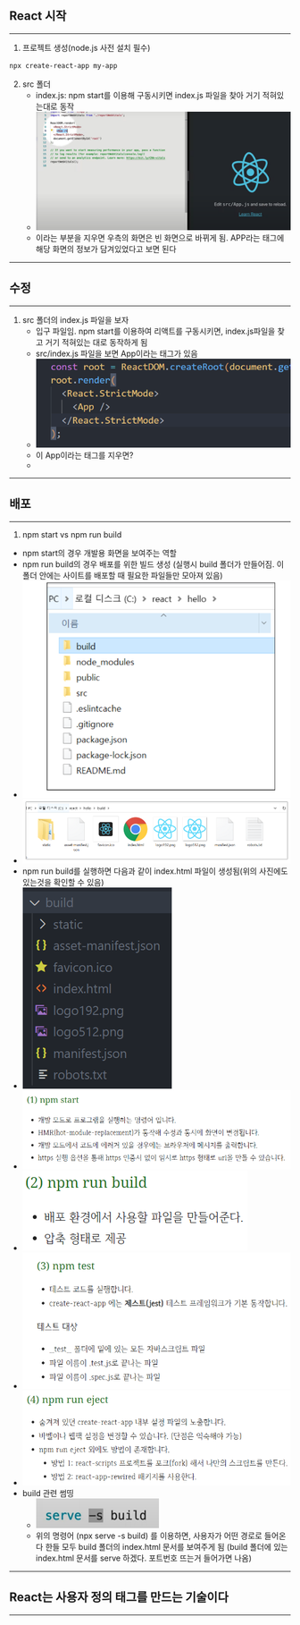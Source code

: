 ## React 시작

---

1. 프로젝트 생성(node.js 사전 설치 필수)

```bash
npx create-react-app my-app
```

2. src 폴더
   - index.js: npm start를 이용해 구동시키면 index.js 파일을 찾아 거기 적혀있는대로 동작
   - ![image-20220704005003396](react_생활코딩.assets/image-20220704005003396.png)
   - <APP /> 이라는 부분을 지우면 우측의 화면은 빈 화면으로 바뀌게 됨. APP라는 태그에 해당 화면의 정보가 담겨있었다고 보면 된다

---

## 수정

---

1. src 폴더의 index.js 파일을 보자
   - 입구 파일임. npm start를 이용하여 리액트를 구동시키면, index.js파일을 찾고 거기 적혀있는 대로 동작하게 됨
   - src/index.js 파일을 보면 App이라는 태그가 있음
   - ![image-20220705125532745](react_생활코딩.assets/image-20220705125532745.png)
   - 이 App이라는 태그를 지우면?
   - 

---

## 배포

---

1. npm start vs npm run build

- npm start의 경우 개발용 화면을 보여주는 역할
- npm run build의 경우 배포를 위한 빌드 생성 (실행시 build 폴더가 만들어짐. 이 폴더 안에는 사이트를 배포할 때 필요한 파일들만 모아져 있음)
- ![image-20220704230303933](react_생활코딩.assets/image-20220704230303933.png)
- ![image-20220704230316207](react_생활코딩.assets/image-20220704230316207.png)
- npm run build를 실행하면 다음과 같이 index.html 파일이 생성됨(위의 사진에도 있는것을 확인할 수 있음)
- ![image-20220704230527145](react_생활코딩.assets/image-20220704230527145.png)
- ![image-20220705095615785](react_생활코딩.assets/image-20220705095615785.png)
- ![image-20220705095634536](react_생활코딩.assets/image-20220705095634536.png)
- ![image-20220705095652665](react_생활코딩.assets/image-20220705095652665.png)
- ![image-20220705095706919](react_생활코딩.assets/image-20220705095706919.png)
- build 관련 썸띵
  - ![image-20220705095903830](react_생활코딩.assets/image-20220705095903830.png)
  - 위의 명령어 (npx serve -s build) 를 이용하면, 사용자가 어떤 경로로 들어온다 한들 모두 build 폴더의 index.html 문서를 보여주게 됨 (build 폴더에 있는 index.html 문서를 serve 하겠다. 포트번호 뜨는거 들어가면 나옴)

---

## React는 사용자 정의 태그를 만드는 기술이다

---

